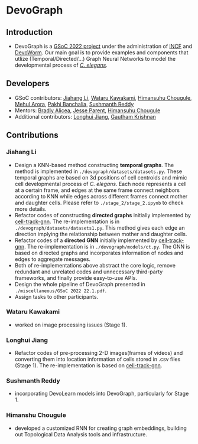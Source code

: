 # DevoGraph
## Introduction
* DevoGraph is a [GSoC 2022 project](https://neurostars.org/t/gsoc-2022-project-idea-gnns-as-developmental-networks/21368) under the administration of [INCF](https://www.incf.org/) and [DevoWorm](https://devoworm.weebly.com/). Our main goal is to provide examples and components that utlize (Temporal/Directed/...) Graph Neural Networks to model the developmental process of *[C. elegans](https://en.wikipedia.org/wiki/Caenorhabditis_elegans)*. 

## Developers
* GSoC contributors: [Jiahang Li](https://github.com/LspongebobJH/DevoGraph), [Wataru Kawakami](https://github.com/watarungurunnn/GSoC2022_submission/tree/main), [Himansuhu Chougule](https://github.com/himanshu-02/DevoGraph), [Mehul Arora](https://github.com/mehular0ra), [Pakhi Banchalia](https://github.com/Pakhi07), [Sushmanth Reddy](https://github.com/sushmanthreddy/)
* Mentors: [Bradly Alicea](https://bradly-alicea.weebly.com/), [Jesse Parent](https://jesparent.github.io/), [Himansuhu Chougule](https://github.com/himanshu-02/DevoGraph)
* Additional contributors: [Longhui Jiang](https://github.com/jianglonghui/DevoGraph), [Gautham Krishnan](https://github.com/gauthamk02)

## Contributions
### Jiahang Li
* Design a KNN-based method constructing ****temporal** graphs**. The method is implemented in `./devograph/datasets/datasets.py`. These temporal graphs are based on 3d positions of cell centroids and mimic cell developmental process of *C. elegans*. Each node represents a cell at a certain frame, and edges at the same frame connect neighbors according to KNN while edges across different frames connect mother and daughter cells. Please refer to `./stage_2/stage_2.ipynb` to check more details. 
* Refactor codes of constructing ****directed** graphs** initially implemented by [cell-track-gnn](https://github.com/talbenha/cell-tracker-gnn). The re-implementation is in `./devograph/datasets/datasets1.py`. This method gives each edge an direction implying the relationship between mother and daughter cells.
* Refactor codes of a **directed GNN** initially implemented by [cell-track-gnn](https://github.com/talbenha/cell-tracker-gnn). The re-implementation is in `./devograph/models/ct.py`. The GNN is based on directed graphs and incorporates information of nodes and edges to aggregate messages.
* Both of re-implementations above abstract the core logic, remove redundant and unrelated codes and unnecessary third-party frameworks, and finally provide easy-to-use APIs.
* Design the whole pipeline of DevoGraph presented in `./miscellaneous/GSoC 2022 22.1.pdf`.
* Assign tasks to other participants.

### Wataru Kawakami
* worked on image processing issues (Stage 1).

### Longhui Jiang
* Refactor codes of pre-processing 2-D images(frames of videos) and converting them into location information of cells stored in .csv files (Stage 1). The re-implementation is based on [cell-track-gnn](https://github.com/talbenha/cell-tracker-gnn). 

### Sushmanth Reddy
* incorporating DevoLearn models into DevoGraph, particularly for Stage 1.

### Himanshu Chougule
* developed a customized RNN for creating graph embeddings, building out Topological Data Analysis tools and infrastructure.
